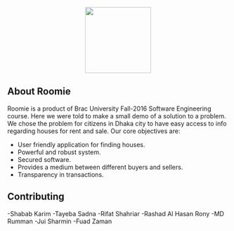 <p align="center"><img width="150"src="http://media.istockphoto.com/photos/quaint-cape-cod-style-house-picture-id516105688?k=6&m=516105688&s=170667a&w=0&h=oAdtactLRa1XmeSkVSRz__VjJOuLB0Zh3F_-599dna0="></p>


## About Roomie

Roomie is a product of Brac University Fall-2016 Software Engineering course. Here we were told to make a small demo of a solution to a problem. We chose the problem for citizens in Dhaka city to have easy access to info regarding houses for rent and sale. Our core objectives are:

- User friendly application for finding houses.
- Powerful and robust system.
- Secured software.
- Provides a medium between different buyers and sellers.
- Transparency in transactions.

## Contributing

-Shabab Karim
-Tayeba Sadna
-Rifat Shahriar
-Rashad Al Hasan Rony
-MD Rumman
-Jui Sharmin
-Fuad Zaman

